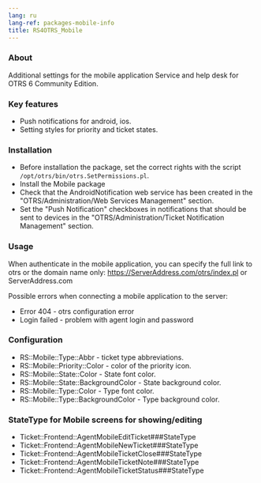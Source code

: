 ```yaml
---
lang: ru
lang-ref: packages-mobile-info
title: RS4OTRS_Mobile
---
```


### About

Additional settings for the mobile application Service and help desk for
OTRS 6 Community Edition.

### Key features

- Push notifications for android, ios.
- Setting styles for priority and ticket states.

### Installation

- Before installation the package, set the correct rights with the script
  `/opt/otrs/bin/otrs.SetPermissions.pl`.
- Install the Mobile package
- Check that the AndroidNotification web service has been created in
  the "OTRS/Administration/Web Services Management" section.
- Set the "Push Notification" checkboxes in notifications that should be sent
  to devices in the "OTRS/Administration/Ticket Notification Management" section.

### Usage

When authenticate in the mobile application, you can specify the full link
to otrs or the domain name only: https://ServerAddress.com/otrs/index.pl or ServerAddress.com

Possible errors when connecting a mobile application to the server:

- Error 404 - otrs configuration error
- Login failed - problem with agent login and password

### Configuration

- RS::Mobile::Type::Abbr - ticket type abbreviations.
- RS::Mobile::Priority::Color - color of the priority icon.
- RS::Mobile::State::Color - State font color.
- RS::Mobile::State::BackgroundColor - State background color.
- RS::Mobile::Type::Color - Type font color.
- RS::Mobile::Type::BackgroundColor - Type background color.

### StateType for Mobile screens for showing/editing

- Ticket::Frontend::AgentMobileEditTicket###StateType
- Ticket::Frontend::AgentMobileNewTicket###StateType
- Ticket::Frontend::AgentMobileTicketClose###StateType
- Ticket::Frontend::AgentMobileTicketNote###StateType
- Ticket::Frontend::AgentMobileTicketStatus###StateType
